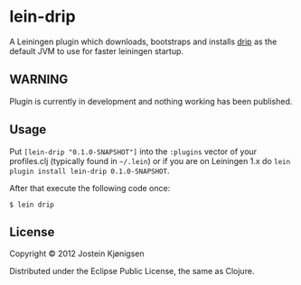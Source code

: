# lein-drip

A Leiningen plugin which downloads, bootstraps and installs [drip](https://github.com/flatland/drip) as the default JVM to use for faster leiningen startup.

## WARNING

Plugin is currently in development and nothing working has been published.

## Usage

Put `[lein-drip "0.1.0-SNAPSHOT"]` into the `:plugins` vector of your
profiles.clj (typically found in `~/.lein`) or if you are on
Leiningen 1.x do `lein plugin install lein-drip 0.1.0-SNAPSHOT`.

After that execute the following code once:

    $ lein drip

## License

Copyright © 2012 Jostein Kjønigsen

Distributed under the Eclipse Public License, the same as Clojure.
